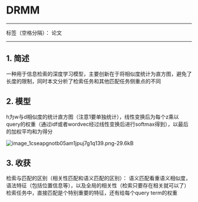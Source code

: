 ﻿# DRMM
---

标签（空格分隔）： 论文

---

## 1. 简述
一种用于信息检索的深度学习模型，主要创新在于将相似度统计为直方图，避免了长度的限制，同时本文分析了检索任务和其他匹配任务侧重点的不同

## 2. 模型
h为w与d相似度的统计直方图（注意1要单独统计），线性变换后为每个z乘以query的权重（通过idf或者wordvec经过线性变换后进行softmax得到），以最后的加权平均和为得分

![image_1cseapgnotb05am1jpuj7g1q139.png-29.6kB][1]

## 3. 收获
检索与匹配的区别（相关性匹配和语义匹配的区别）：
语义匹配看重语义相似度，语法特征（包括位置信息等），以及全局的相关性（检索只要存在相关就可以了）
检索任务中，直接匹配是个特别重要的特征，还有给每个query term的权重

  [1]: http://static.zybuluo.com/zyz0/9gg305il2x07mubfmms79lni/image_1cseapgnotb05am1jpuj7g1q139.png
  